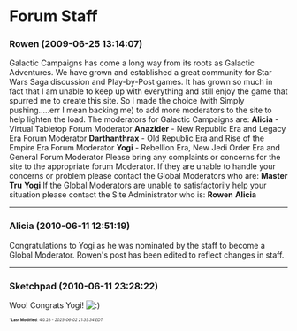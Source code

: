 # Forum Staff

### **Rowen** (2009-06-25 13:14:07)

Galactic Campaigns has come a long way from its roots as Galactic Adventures. We have grown and established a great community for Star Wars Saga discussion and Play-by-Post games. It has grown so much in fact that I am unable to keep up with everything and still enjoy the game that spurred me to create this site. So I made the choice (with Simply pushing.....err I mean backing me) to add more moderators to the site to help lighten the load. The moderators for Galactic Campaigns are:
**Alicia** - Virtual Tabletop Forum Moderator
**Anazider** - New Republic Era and Legacy Era Forum Moderator
**Darthanthrax** - Old Republic Era and Rise of the Empire Era Forum Moderator
**Yogi** - Rebellion Era, New Jedi Order Era and General Forum Moderator
Please bring any complaints or concerns for the site to the appropriate forum Moderator. If they are unable to handle your concerns or problem please contact the Global Moderators who are:
**Master Tru**
**Yogi**
If the Global Moderators are unable to satisfactorily help your situation please contact the Site Administrator who is:
**Rowen**
**Alicia**

---

### **Alicia** (2010-06-11 12:51:19)

Congratulations to Yogi as he was nominated by the staff to become a Global Moderator.
Rowen's post has been edited to reflect changes in staff.

---

### **Sketchpad** (2010-06-11 23:28:22)

Woo! Congrats Yogi! <!-- s:) -->![:)](https://i.ibb.co/8LPNcWCM/icon-e-smile.gif)<!-- s:) -->



<span style="font-size: 0.5em;">***Last Modified**: 4.0.28 - *2025-06-02 21:35:34 EDT*</span>